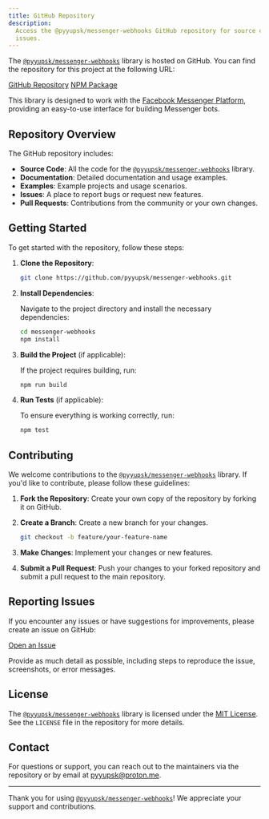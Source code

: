 ```yaml
---
title: GitHub Repository
description:
  Access the @pyyupsk/messenger-webhooks GitHub repository for source code and
  issues.
---
```


The
[`@pyyupsk/messenger-webhooks`](https://www.npmjs.com/package/@pyyupsk/messenger-webhooks)
library is hosted on GitHub. You can find the repository for this project at the
following URL:

[GitHub Repository](https://github.com/pyyupsk/messenger-webhooks)
[NPM Package](https://www.npmjs.com/package/@pyyupsk/messenger-webhooks)

This library is designed to work with the
[Facebook Messenger Platform](https://developers.facebook.com/docs/messenger-platform/),
providing an easy-to-use interface for building Messenger bots.

## Repository Overview

The GitHub repository includes:

- **Source Code**: All the code for the
  [`@pyyupsk/messenger-webhooks`](https://www.npmjs.com/package/@pyyupsk/messenger-webhooks)
  library.
- **Documentation**: Detailed documentation and usage examples.
- **Examples**: Example projects and usage scenarios.
- **Issues**: A place to report bugs or request new features.
- **Pull Requests**: Contributions from the community or your own changes.

## Getting Started

To get started with the repository, follow these steps:

1. **Clone the Repository**:

   ```bash
   git clone https://github.com/pyyupsk/messenger-webhooks.git
   ```

2. **Install Dependencies**:

   Navigate to the project directory and install the necessary dependencies:

   ```bash
   cd messenger-webhooks
   npm install
   ```

3. **Build the Project** (if applicable):

   If the project requires building, run:

   ```bash
   npm run build
   ```

4. **Run Tests** (if applicable):

   To ensure everything is working correctly, run:

   ```bash
   npm test
   ```

## Contributing

We welcome contributions to the
[`@pyyupsk/messenger-webhooks`](https://www.npmjs.com/package/@pyyupsk/messenger-webhooks)
library. If you'd like to contribute, please follow these guidelines:

1. **Fork the Repository**: Create your own copy of the repository by forking it
   on GitHub.
2. **Create a Branch**: Create a new branch for your changes.

   ```bash
   git checkout -b feature/your-feature-name
   ```

3. **Make Changes**: Implement your changes or new features.
4. **Submit a Pull Request**: Push your changes to your forked repository and
   submit a pull request to the main repository.

## Reporting Issues

If you encounter any issues or have suggestions for improvements, please create
an issue on GitHub:

[Open an Issue](https://github.com/pyyupsk/messenger-webhooks/issues)

Provide as much detail as possible, including steps to reproduce the issue,
screenshots, or error messages.

## License

The
[`@pyyupsk/messenger-webhooks`](https://www.npmjs.com/package/@pyyupsk/messenger-webhooks)
library is licensed under the
[MIT License](https://opensource.org/licenses/MIT). See the `LICENSE` file in
the repository for more details.

## Contact

For questions or support, you can reach out to the maintainers via the
repository or by email at [pyyupsk@proton.me](mailto:pyyupsk@proton.me).

---

Thank you for using
[`@pyyupsk/messenger-webhooks`](https://www.npmjs.com/package/@pyyupsk/messenger-webhooks)!
We appreciate your support and contributions.
